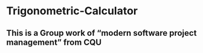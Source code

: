 # Trigonometric-Calculator
## This is a Group work of “modern software project management” from CQU
